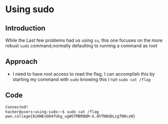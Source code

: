 # Using sudo
## Introduction
While the Last few problems had us using `su`, this one focuses on the more robust `sudo` command,normally defaulting to running a command as root
## Approach
- I need to have root access to read the flag, I can accomplish this by starting my command with `sudo` knowing this I run `sudo cat /flag`
## Code
```bash
Connected!
hacker@users~using-sudo:~$ sudo cat /flag
pwn.college{8iHNEvbD4fUkg_ugWSTMBRBQM-G.dhTN0UDLzgTN0czW}
```
